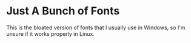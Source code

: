 # Just A Bunch of Fonts
This is the bloated version of fonts that I usually use in Windows, so I'm unsure if it works properly in Linux.


